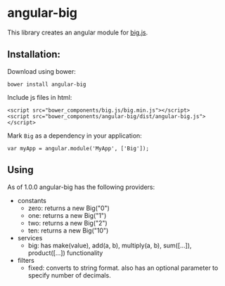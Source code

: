 angular-big
===========

This library creates an angular module for [big.js](https://github.com/MikeMcl/big.js/).

## Installation:

Download using bower:
```
bower install angular-big
```

Include js files in html:
```
<script src="bower_components/big.js/big.min.js"></script>
<script src="bower_components/angular-big/dist/angular-big.js"></script>
```

Mark `Big` as a dependency in your application:
```
var myApp = angular.module('MyApp', ['Big']);
```

## Using

As of 1.0.0 angular-big has the following providers:
* constants
  * zero: returns a new Big("0")
  * one: returns a new Big("1")
  * two: returns a new Big("2")
  * ten: returns a new Big("10")
* services
  * big: has make(value), add(a, b), multiply(a, b), sum([...]), product([...]) functionality
* filters
  * fixed: converts to string format. also has an optional parameter to specify number of decimals.

